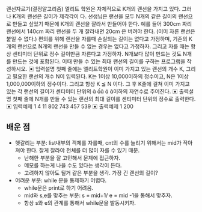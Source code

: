 랜선자르기(결정알고리즘)
엘리트 학원은 자체적으로 K개의 랜선을 가지고 있다. 그러나 K개의 랜선은 길이가 제각각이
다. 선생님은 랜선을 모두 N개의 같은 길이의 랜선으로 만들고 싶었기 때문에 K개의 랜선을 
잘라서 만들어야 한다. 예를 들어 300cm 짜리 랜선에서 140cm 짜리 랜선을 두 개 잘라내면 
20cm 은 버려야 한다. (이미 자른 랜선은 붙일 수 없다.)
편의를 위해 랜선을 자를때 손실되는 길이는 없다고 가정하며, 기존의 K개의 랜선으로 N개의 
랜선을 만들 수 없는 경우는 없다고 가정하자. 그리고 자를 때는 항상 센티미터 단위로 정수
길이만큼 자른다고 가정하자. N개보다 많이 만드는 것도 N개를 만드는 것에 포함된다. 이때 
만들 수 있는 최대 랜선의 길이를 구하는 프로그램을 작성하시오.
▣ 입력설명
첫째 줄에는 엘리트학원이 이미 가지고 있는 랜선의 개수 K, 그리고 필요한 랜선의 개수 N이 
입력된다. K는 1이상 10,000이하의 정수이고, N은 1이상 1,000,000이하의 정수이다. 그리고 
항상 K ≦ N 이다. 그 후 K줄에 걸쳐 이미 가지고 있는 각 랜선의 길이가 센티미터 단위의 

  이하의 자연수로 주어진다.
▣ 출력설명
첫째 줄에 N개를 만들 수 있는 랜선의 최대 길이를 센티미터 단위의 정수로 출력한다.
▣ 입력예제 1 
4 11
802
743
457
539
▣ 출력예제 1
200

## 배운 점

- 헷갈리는 부분: list내부의 객체를 자를때, cnt의 수를 늘리기 위해서는 mid가 작아져야 한다. 잘게 잘라야 전체를 더 많이 자를 수 있기 때문.
  - 난해한 부분을 잘 고민해서 문제에 접근하자.
  - 메모를 하는게 나을 수도 있다는 생각이 든다.
  - 고려하지 않아도 될거 같은 부분을 생각. 가장 긴 랜선의 길이?
- 어려운 부분: while 문을 통제하기 어렵다.
  - while문은 print로 하기 어려움.
  - mid와 s,e를 맞추는 부분: s = mid+1/ e = mid -1을 통해서 맞추자.
  - 항상 s와 e의 관계를 통해서 while문을 발동시키자.